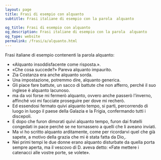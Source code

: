 ```yaml
---
layout: page
title: Frasi di esempio con alquanto 
subtitle: Frasi italiane di esempio con la parola  alquanto

og_title: Frasi di esempio con alquanto 
og_description: Frasi italiane di esempio con la parola  alquanto
og_type: website
permalink: /frasi/a/alquanto.html
---
```


Frasi italiane di esempio contenenti la parola alquanto:


- «Alquanto insoddisfacente come risposta.».
- «Che cosa succede?» Pareva alquanto impaurito.
- Zia Costanza era anche alquanto sorda.
- Una impostazione, potremmo dire, alquanto generica.
- Gli piace fare battute, un sacco di battute che non afferro, perché il suo inglese è alquanto lacunoso.
- ma da voi forse mi fermerò alquanto, ovvero anche passerò l’inverno, affinché voi mi facciate proseguire per dove mi recherò.
- Ed essendosi fermato quivi alquanto tempo, si partì, percorrendo di luogo in luogo il paese della Galazia e la Frigia, confermando tutti i discepoli.
- E dopo che furon dimorati quivi alquanto tempo, furon dai fratelli congedati in pace perché se ne tornassero a quelli che li aveano inviati.
- Ma vi ho scritto alquanto arditamente, come per ricordarvi quel che già sapete, a motivo della grazia che mi è stata fatta da Dio,.
- Nei primi tempi le due donne erano alquanto disturbate da quella porta sempre aperta, ma il vescovo di D. aveva detto: «Fate mettere i catenacci alle vostre porte, se volete».
